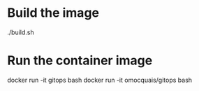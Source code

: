# Build the image
./build.sh

# Run the container image
docker run -it gitops bash
docker run -it omocquais/gitops bash